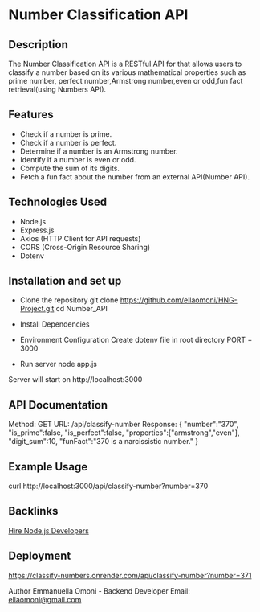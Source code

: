 # Number Classification API

## Description
The Number Classification API is a RESTful API for that allows users to classify a number based on its various mathematical properties such as prime number, perfect number,Armstrong number,even or odd,fun fact retrieval(using Numbers API).

## Features 
- Check if a number is prime.
- Check if a number is perfect.
- Determine if a number is an Armstrong number.
- Identify if a number is even or odd.
- Compute the sum of its digits.
- Fetch a fun fact about the number from an external API(Number API).

## Technologies Used
- Node.js 
- Express.js 
- Axios (HTTP Client for API requests)
- CORS (Cross-Origin Resource Sharing)
- Dotenv 

## Installation and set up 
- Clone the repository
git clone https://github.com/ellaomoni/HNG-Project.git
cd Number_API

- Install Dependencies


- Environment Configuration
Create dotenv file in root directory 
PORT = 3000

- Run server 
node app.js

Server will start on http://localhost:3000

## API Documentation
Method: GET
URL: /api/classify-number
Response: 
{
    "number":"370",
    "is_prime":false,
    "is_perfect":false,
    "properties":["armstrong","even"],
    "digit_sum":10,
    "funFact":"370 is a narcissistic number."
}

## Example  Usage
curl http://localhost:3000/api/classify-number?number=370

## Backlinks
[Hire Node.js Developers](https://hng.tech/hire/nodejs-developers)

## Deployment 
https://classify-numbers.onrender.com/api/classify-number?number=371


Author 
Emmanuella Omoni - Backend Developer 
Email: ellaomoni@gmail.com









